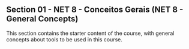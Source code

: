 ## Section 01 - NET 8 - Conceitos Gerais (NET 8 - General Concepts)

This section contains the starter content of the course, with general concepts about tools to be used in this course.
